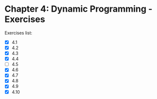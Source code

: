 # Chapter 4: Dynamic Programming - Exercises

Exercises list:

- [x] 4.1
- [x] 4.2
- [x] 4.3
- [x] 4.4
- [ ] 4.5
- [x] 4.6
- [x] 4.7
- [x] 4.8
- [x] 4.9
- [x] 4.10
